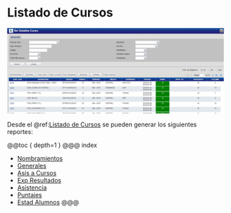 # Listado de Cursos

![Listar Cursos](../../img/indicePrincipal.jpg)

Desde el @ref:[Listado de Cursos](../../index.md#listado-de-cursos) se pueden generar los siguientes reportes:

@@toc { depth=1 }
@@@ index
* [Nombramientos](./nombramientos.md)
* [Generales](./generales.md)
* [Asis a Cursos](./asisACursos.md)
* [Exp Resultados](./expResultados.md)
* [Asistencia](./asistencia.md)
* [Puntajes](./puntajes.md)
* [Estad Alumnos](./estadAlumnos.md)
@@@

